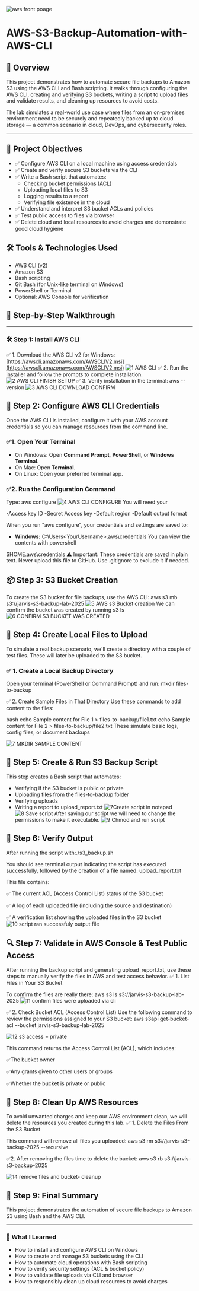 
![aws front poage](https://github.com/user-attachments/assets/85e41a39-9bd0-45f7-9085-b4d01634603f)

# AWS-S3-Backup-Automation-with-AWS-CLI

## 🧭 Overview

This project demonstrates how to automate secure file backups to Amazon S3 using the AWS CLI and Bash scripting. It walks through configuring the AWS CLI, creating and verifying S3 buckets, writing a script to upload files and validate results, and cleaning up resources to avoid costs.

The lab simulates a real-world use case where files from an on-premises environment need to be securely and repeatedly backed up to cloud storage — a common scenario in cloud, DevOps, and cybersecurity roles.

---

## 🎯 Project Objectives

- ✅ Configure AWS CLI on a local machine using access credentials
- ✅ Create and verify secure S3 buckets via the CLI
- ✅ Write a Bash script that automates:
  - Checking bucket permissions (ACL)
  - Uploading local files to S3
  - Logging results to a report
  - Verifying file existence in the cloud
- ✅ Understand and interpret S3 bucket ACLs and policies
- ✅ Test public access to files via browser
- ✅ Delete cloud and local resources to avoid charges and demonstrate good cloud hygiene


## 🛠️ Tools & Technologies Used

- AWS CLI (v2)
- Amazon S3
- Bash scripting
- Git Bash (for Unix-like terminal on Windows)
- PowerShell or Terminal
- Optional: AWS Console for verification
## 🚀 Step-by-Step Walkthrough

---

### 🛠️ Step 1: Install AWS CLI

✅ 1. Download the AWS CLI v2 for Windows:  
   [https://awscli.amazonaws.com/AWSCLIV2.msi](https://awscli.amazonaws.com/AWSCLIV2.msi)
![1 AWS CLI](https://github.com/user-attachments/assets/97faf379-704c-4556-8869-23a1bb048582)
✅ 2. Run the installer and follow the prompts to complete installation.
![2 AWS CLI FINISH SETUP](https://github.com/user-attachments/assets/5affb7c7-5c1f-40ac-83ac-f29f3e6e5e46)
✅ 3. Verify installation in the terminal:
   aws --version
![3 AWS CLI DOWNLOAD CONFIRM](https://github.com/user-attachments/assets/3042b03d-05aa-4526-817d-4850a07fc031)
## 🚀 Step 2: Configure AWS CLI Credentials

Once the AWS CLI is installed, configure it with your AWS account credentials so you can manage resources from the command line.
### ✅1. Open Your Terminal

- On Windows: Open **Command Prompt**, **PowerShell**, or **Windows Terminal**.
- On Mac: Open **Terminal**.
- On Linux: Open your preferred terminal app.

### ✅2. Run the Configuration Command

Type: aws configure
![4 AWS CLI CONFIGURE](https://github.com/user-attachments/assets/4953d688-5e5c-440e-b758-c9506204b532)
You will need your

-Access key ID
-Secret Access key
-Default region
-Default output format

When you run "aws configure", your credentials and settings are saved to:

- **Windows:**
C:\Users\<YourUsername>\.aws\credentials
You can view the contents with powershell

$HOME\.aws\credentials
⚠️ Important: These credentials are saved in plain text. Never upload this file to GitHub. Use .gitignore to exclude it if needed.

## 📦 Step 3: S3 Bucket Creation
To create the S3 bucket for file backups, use the AWS CLI:
aws s3 mb s3://jarvis-s3-backup-lab-2025 
![5 AWS s3 Bucket creation](https://github.com/user-attachments/assets/5731ffaa-7f7c-420e-95c1-3f8ab20fcb3e)
We can confirm the bucket was created by running s3 ls
![6 CONFIRM S3 BUCKET WAS CREATED](https://github.com/user-attachments/assets/6072231c-5bca-4351-802f-844848d9ab19)

## 📁 Step 4: Create Local Files to Upload
To simulate a real backup scenario, we'll create a directory with a couple of test files. These will later be uploaded to the S3 bucket.
### ✅ 1. Create a Local Backup Directory

Open your terminal (PowerShell or Command Prompt) and run:
mkdir files-to-backup

✅ 2. Create Sample Files in That Directory
Use these commands to add content to the files:

bash
echo Sample content for File 1 > files-to-backup/file1.txt
echo Sample content for File 2 > files-to-backup/file2.txt
These simulate basic logs, config files, or document backups

![7 MKDIR SAMPLE CONTENT](https://github.com/user-attachments/assets/b5d4f862-da56-49da-b6b8-e368e187093c)

## 🧾 Step 5: Create & Run S3 Backup Script

This step creates a Bash script that automates:
- Verifying if the S3 bucket is public or private
- Uploading files from the files-to-backup folder
- Verifying uploads
- Writing a report to upload_report.txt
![7Create script in notepad](https://github.com/user-attachments/assets/8ae56fed-7680-475d-aa78-2f938cfb0864)
![8 Save script](https://github.com/user-attachments/assets/fe38ba3a-c0a1-427a-820b-270cd6341fc0)
After saving our script we will need to change the permissions to make it executable.
![9 Chmod and run script](https://github.com/user-attachments/assets/0966ad2d-04f7-4324-a4f9-9a6b2030b7b8)

## 🚀 Step 6: Verify Output
After running the script with:./s3_backup.sh

You should see terminal output indicating the script has executed successfully, followed by the creation of a file named: upload_report.txt

This file contains:

✅ The current ACL (Access Control List) status of the S3 bucket

✅ A log of each uploaded file (including the source and destination)

✅ A verification list showing the uploaded files in the S3 bucket
![10 script ran successfuly  output file](https://github.com/user-attachments/assets/2b581d23-933a-4c6d-b1c3-647c8c743d82)

## 🔍 Step 7: Validate in AWS Console & Test Public Access
After running the backup script and generating upload_report.txt, use these steps to manually verify the files in AWS and test access behavior.
✅ 1. List Files in Your S3 Bucket

To confirm the files are really there:
aws s3 ls s3://jarvis-s3-backup-lab-2025
![11 confirm files were uploaded via cli](https://github.com/user-attachments/assets/d3c76de7-5009-4b1d-94d8-69bd391faff3)

✅ 2. Check Bucket ACL (Access Control List)
Use the following command to review the permissions assigned to your S3 bucket: aws s3api get-bucket-acl --bucket jarvis-s3-backup-lab-2025

![12 s3 access = private](https://github.com/user-attachments/assets/a4a38160-8bce-4284-b71c-3612b6d27092)

This command returns the Access Control List (ACL), which includes:

✅The bucket owner

✅Any grants given to other users or groups

✅Whether the bucket is private or public

## 🧹 Step 8: Clean Up AWS Resources
To avoid unwanted charges and keep our AWS environment clean, we will delete the resources you created during this lab.
✅ 1. Delete the Files From the S3 Bucket

This command will remove all files you uploaded:
aws s3 rm s3://jarvis-s3-backup-2025 --recursive

✅2. After removing the files time to delete the bucket:
aws s3 rb s3://jarvis-s3-backup-2025

![14 remove files and bucket- cleanup](https://github.com/user-attachments/assets/757c6d4a-f12e-4c75-9493-8fadc5bfa610)

## 🧾 Step 9: Final Summary

This project demonstrates the automation of secure file backups to Amazon S3 using Bash and the AWS CLI.

---

### 🧠 What I Learned

- How to install and configure AWS CLI on Windows
- How to create and manage S3 buckets using the CLI
- How to automate cloud operations with Bash scripting
- How to verify security settings (ACL & bucket policy)
- How to validate file uploads via CLI and browser
- How to responsibly clean up cloud resources to avoid charges

